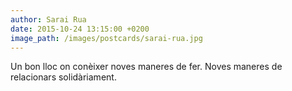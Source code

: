 ```yaml
---
author: Sarai Rua
date: 2015-10-24 13:15:00 +0200
image_path: /images/postcards/sarai-rua.jpg
---
```

Un bon lloc on conèixer noves maneres de fer. Noves maneres de relacionars solidàriament.
